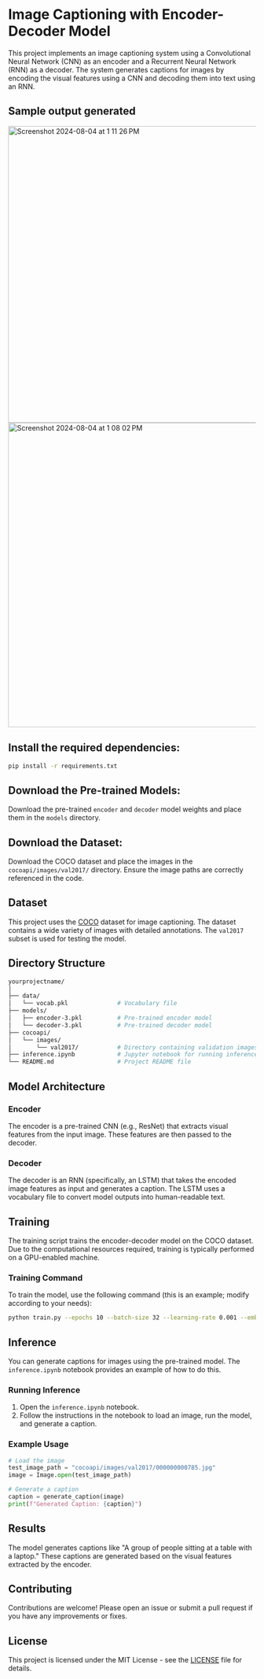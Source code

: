 # Image Captioning with Encoder-Decoder Model

This project implements an image captioning system using a Convolutional Neural Network (CNN) as an encoder and a Recurrent Neural Network (RNN) as a decoder. The system generates captions for images by encoding the visual features using a CNN and decoding them into text using an RNN.

## Sample output generated

<img width="603" alt="Screenshot 2024-08-04 at 1 11 26 PM" src="https://github.com/user-attachments/assets/a0c4d6e9-92a3-4bb4-90c3-1344f9e34b17">

<img width="619" alt="Screenshot 2024-08-04 at 1 08 02 PM" src="https://github.com/user-attachments/assets/b0856790-25a1-4dba-aded-7fd6d201f0ec">


## Install the required dependencies:

```bash
pip install -r requirements.txt
```

## Download the Pre-trained Models:

Download the pre-trained `encoder` and `decoder` model weights and place them in the `models` directory.

## Download the Dataset:

Download the COCO dataset and place the images in the `cocoapi/images/val2017/` directory. Ensure the image paths are correctly referenced in the code.

## Dataset

This project uses the [COCO](http://cocodataset.org/) dataset for image captioning. The dataset contains a wide variety of images with detailed annotations. The `val2017` subset is used for testing the model.

## Directory Structure

```bash
yourprojectname/
│
├── data/
│   └── vocab.pkl              # Vocabulary file
├── models/
│   ├── encoder-3.pkl          # Pre-trained encoder model
│   └── decoder-3.pkl          # Pre-trained decoder model
├── cocoapi/
│   └── images/
│       └── val2017/           # Directory containing validation images
├── inference.ipynb            # Jupyter notebook for running inference
└── README.md                  # Project README file
```

## Model Architecture

### Encoder

The encoder is a pre-trained CNN (e.g., ResNet) that extracts visual features from the input image. These features are then passed to the decoder.

### Decoder

The decoder is an RNN (specifically, an LSTM) that takes the encoded image features as input and generates a caption. The LSTM uses a vocabulary file to convert model outputs into human-readable text.

## Training

The training script trains the encoder-decoder model on the COCO dataset. Due to the computational resources required, training is typically performed on a GPU-enabled machine.

### Training Command

To train the model, use the following command (this is an example; modify according to your needs):

```bash
python train.py --epochs 10 --batch-size 32 --learning-rate 0.001 --embed-size 256 --hidden-size 512
```

## Inference

You can generate captions for images using the pre-trained model. The `inference.ipynb` notebook provides an example of how to do this.

### Running Inference

1. Open the `inference.ipynb` notebook.
2. Follow the instructions in the notebook to load an image, run the model, and generate a caption.

### Example Usage

```python
# Load the image
test_image_path = "cocoapi/images/val2017/000000000785.jpg"
image = Image.open(test_image_path)

# Generate a caption
caption = generate_caption(image)
print(f"Generated Caption: {caption}")
```

## Results

The model generates captions like "A group of people sitting at a table with a laptop." These captions are generated based on the visual features extracted by the encoder.

## Contributing

Contributions are welcome! Please open an issue or submit a pull request if you have any improvements or fixes.

## License

This project is licensed under the MIT License - see the [LICENSE](LICENSE) file for details.
